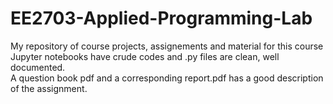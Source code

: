# EE2703-Applied-Programming-Lab
My repository of course projects, assignements and material for this course <br>
Jupyter notebooks have crude codes and .py files are clean, well documented. <br>
A question book pdf and a corresponding report.pdf has a good description of the assignment.
